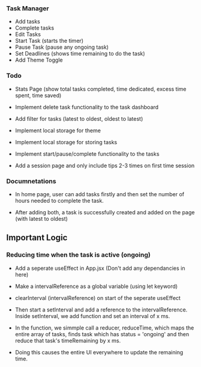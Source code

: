 ### Task Manager

- Add tasks
- Complete tasks
- Edit Tasks
- Start Task (starts the timer)
- Pause Task (pause any ongoing task)
- Set Deadlines (shows time remaining to do the task)
- Add Theme Toggle

### Todo

- Stats Page (show total tasks completed, time dedicated, excess time spent, time saved)

- Implement delete task functionality to the task dashboard
- Add filter for tasks (latest to oldest, oldest to latest)
- Implement local storage for theme
- Implement local storage for storing tasks
- Implement start/pause/complete functionality to the tasks

- Add a session page and only include tips 2-3 times on first time session

### Documnetations

- In home page, user can add tasks firstly and then set the number of hours needed to complete the task.

- After adding both, a task is successfully created and added on the page (with latest to oldest)

## Important Logic

### Reducing time when the task is active (ongoing)

- Add a seperate useEffect in App.jsx (Don't add any dependancies in here)

- Make a intervalReference as a global variable (using let keyword)
- clearInterval (intervalReference) on start of the seperate useEffect
- Then start a setInterval and add a reference to the intervalReference. Inside setInterval, we add function and set an interval of x ms.
- In the function, we simmple call a reducer, reduceTime, which maps the entire array of tasks, finds task which has status = 'ongoing' and then reduce that task's timeRemaining by x ms.
- Doing this causes the entire UI everywhere to update the remaining time.
